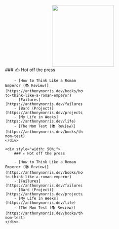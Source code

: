 <div align="center">
    <img width="200" src="https://user-images.githubusercontent.com/16005567/87161721-c5961480-c279-11ea-927c-9171dd81f736.png">
</div>

<div>
    <div style="width: 50%;">
        ### ✍️ Hot off the press

        - [How to Think Like a Roman Emperor (📚 Review)](https://anthonymorris.dev/books/how-to-think-like-a-roman-emperor)
        - [Failures](https://anthonymorris.dev/failures)
        - [Bard (Project)](https://anthonymorris.dev/projects/bard)
        - [My Life in Weeks](https://anthonymorris.dev/life)
        - [The Mom Test (📚 Review)](https://anthonymorris.dev/books/the-mom-test)
    </div>

    <div style="width: 50%;">
        ### ✍️ Hot off the press

        - [How to Think Like a Roman Emperor (📚 Review)](https://anthonymorris.dev/books/how-to-think-like-a-roman-emperor)
        - [Failures](https://anthonymorris.dev/failures)
        - [Bard (Project)](https://anthonymorris.dev/projects/bard)
        - [My Life in Weeks](https://anthonymorris.dev/life)
        - [The Mom Test (📚 Review)](https://anthonymorris.dev/books/the-mom-test)
    </div>
</div>
